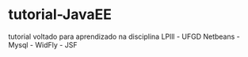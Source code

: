 # tutorial-JavaEE
tutorial voltado para aprendizado na disciplina LPlll - UFGD
Netbeans - Mysql - WidFly - JSF
